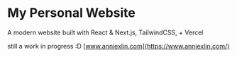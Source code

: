 # My Personal Website

A modern website built with React & Next.js, TailwindCSS, + Vercel

still a work in progress :D
[www.anniexlin.com](https://www.anniexlin.com/)

